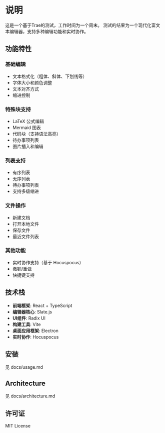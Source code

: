 # 说明 
这是一个基于Trae的测试，工作时间为一个周末。
测试的结果为一个现代化富文本编辑器，支持多种编辑功能和实时协作。

## 功能特性

### 基础编辑
- 文本格式化（粗体、斜体、下划线等）
- 字体大小和颜色调整
- 文本对齐方式
- 缩进控制

### 特殊块支持
- LaTeX 公式编辑
- Mermaid 图表
- 代码块（支持语法高亮）
- 待办事项列表
- 图片插入和编辑

### 列表支持
- 有序列表
- 无序列表
- 待办事项列表
- 支持多级缩进

### 文件操作
- 新建文档
- 打开本地文件
- 保存文件
- 最近文件列表

### 其他功能
- 实时协作支持（基于 Hocuspocus）
- 撤销/重做
- 快捷键支持

## 技术栈

- **前端框架**: React + TypeScript
- **编辑器核心**: Slate.js
- **UI组件**: Radix UI
- **构建工具**: Vite
- **桌面应用框架**: Electron
- **实时协作**: Hocuspocus

## 安装
见 docs/usage.md

## Architecture
见 docs/architecture.md

## 许可证

MIT License

